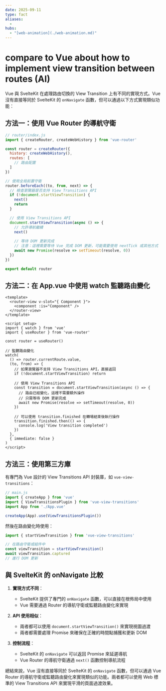 ```yaml
---
date: 2025-09-11
type: fact
aliases:
  -
hubs:
  - "[web-animation](./web-animation.md)"
---
```


# compare to Vue about how to implement view transition between routes (AI)

Vue 與 SvelteKit 在處理路由切換的 View Transition 上有不同的實現方式。Vue 沒有直接等同於 SvelteKit 的 `onNavigate` 函數，但可以通過以下方式實現類似功能：

## 方法一：使用 Vue Router 的導航守衛

```javascript
// router/index.js
import { createRouter, createWebHistory } from 'vue-router'

const router = createRouter({
  history: createWebHistory(),
  routes: [
    // 路由配置
  ]
})

// 使用全局前置守衛
router.beforeEach((to, from, next) => {
  // 檢查瀏覽器是否支持 View Transitions API
  if (!document.startViewTransition) {
    next()
    return
  }

  // 使用 View Transitions API
  document.startViewTransition(async () => {
    // 允許導航繼續
    next()
    
    // 等待 DOM 更新完成
    // 注意：這裡需要等待 Vue 完成 DOM 更新，可能需要使用 nextTick 或其他方式
    await new Promise(resolve => setTimeout(resolve, 0))
  })
})

export default router
```

## 方法二：在 App.vue 中使用 watch 監聽路由變化

```vue
<template>
  <router-view v-slot="{ Component }">
    <component :is="Component" />
  </router-view>
</template>

<script setup>
import { watch } from 'vue'
import { useRouter } from 'vue-router'

const router = useRouter()

// 監聽路由變化
watch(
  () => router.currentRoute.value,
  (to, from) => {
    // 如果瀏覽器不支持 View Transitions API，直接返回
    if (!document.startViewTransition) return
    
    // 使用 View Transitions API
    const transition = document.startViewTransition(async () => {
      // 路由已經變化，這裡不需要額外操作
      // 只需等待 DOM 更新完成
      await new Promise(resolve => setTimeout(resolve, 0))
    })
    
    // 可以使用 transition.finished 在轉場結束後執行操作
    transition.finished.then(() => {
      console.log('View transition completed')
    })
  },
  { immediate: false }
)
</script>
```

## 方法三：使用第三方庫

有專門為 Vue 設計的 View Transitions API 封裝庫，如 `vue-view-transitions`：

```javascript
// main.js
import { createApp } from 'vue'
import { ViewTransitionsPlugin } from 'vue-view-transitions'
import App from './App.vue'

createApp(App).use(ViewTransitionsPlugin())
```

然後在路由變化時使用：

```javascript
import { startViewTransition } from 'vue-view-transitions'

// 在路由守衛或組件中
const viewTransition = startViewTransition()
await viewTransition.captured
// 進行 DOM 更新
```

## 與 SvelteKit 的 onNavigate 比較

1. **實現方式不同**：
   - SvelteKit 提供了專門的 `onNavigate` 函數，可以直接在根佈局中使用
   - Vue 需要通過 Router 的導航守衛或監聽路由變化來實現

2. **API 使用相似**：
   - 兩者都可以使用 `document.startViewTransition()` 來實現視圖過渡
   - 兩者都需要處理 Promise 來確保在正確的時間點捕獲和更新 DOM

3. **控制流程**：
   - SvelteKit 的 `onNavigate` 可以返回 Promise 來延遲導航
   - Vue Router 的導航守衛通過 `next()` 函數控制導航流程

總結來說，Vue 沒有直接等同於 SvelteKit 的 `onNavigate` 函數，但可以通過 Vue Router 的導航守衛或監聽路由變化來實現類似的功能。兩者都可以使用 Web 標準的 View Transitions API 來實現平滑的頁面過渡效果。

